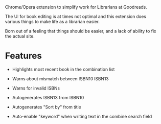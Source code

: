 Chrome/Opera extension to simplify work for Librarians at Goodreads.

The UI for book editing is at times not optimal and this extension does
various things to make life as a librarian easier.

Born out of a feeling that things should be easier, and a lack of
ability to fix the actual site.

Features
===

* Highlights most recent book in the combination list

* Warns about mismatch between ISBN10 ISBN13

* Warns for invalid ISBNs

* Autogenerates ISBN13 from ISBN10

* Autogenerates "Sort by" from title

* Auto-enable "keyword" when writing text in the combine search field
